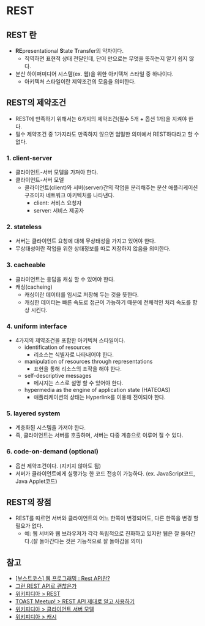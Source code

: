 # REST

## REST 란

- **RE**presentational **S**tate **T**ransfer의 약자이다.
  - 직역하면 표현적 상태 전달인데, 단어 만으로는 무엇을 뜻하는지 알기 쉽지 않다.
- 분산 하이퍼미디어 시스템(ex. 웹)을 위한 아키텍쳐 스타일 중 하나이다.
  - 아키텍쳐 스타일이란 제약조건의 모음을 의미한다.

## REST의 제약조건

- REST에 만족하기 위해서는 6가지의 제약조건(필수 5개 + 옵션 1개)을 지켜야 한다.
- 필수 제약조건 중 1가지라도 만족하지 않으면 엄밀한 의미에서 REST하다라고 할 수 없다.

### 1. client-server

- 클라이언트-서버 모델을 가져야 한다.
- 클라이언트-서버 모델
  - 클라이언트(client)와 서버(server)간의 작업을 분리해주는 분산 애플리케이션 구조이자 네트워크 아키텍처를 나타낸다.
    - client: 서비스 요청자
    - server: 서비스 제공자

### 2. stateless

- 서버는 클라이언트 요청에 대해 무상태성을 가지고 있어야 한다.
- 무상태성이란 작업을 위한 상태정보를 따로 저장하지 않음을 의미한다.

### 3. cacheable

- 클라이언트는 응답을 캐싱 할 수 있어야 한다.
- 캐싱(cacheing)
  - 캐싱이란 데이터를 임시로 저장해 두는 것을 뜻한다. 
  - 캐싱한 데이터는 빠른 속도로 접근이 가능하기 때문에 전체적인 처리 속도를 향상 시킨다.

### 4. uniform interface

- 4가지의 제약조건을 포함한 아키텍쳐 스타일이다.
  - identification of resources
    - 리소스는 식별자로 나타내어야 한다.
  - manipulation of resources through representations
    - 표현을 통해 리소스의 조작을 해야 한다.
  - self-descriptive messages
    - 메시지는 스스로 설명 할 수 있어야 한다.
  - hypermedia as the engine of application state (HATEOAS)
    - 애플리케이션의 상태는 Hyperlink를 이용해 전이되야 한다.

### 5. layered system

- 계층화된 시스템을 가져야 한다.
- 즉, 클라이언트는 서버를 호출하며, 서버는 다중 계층으로 이루어 질 수 있다.

### 6. code-on-demand (optional)

- 옵션 제약조건이다. (지키지 않아도 됨)
- 서버가 클라이언트에게 실행가능 한 코드 전송이 가능하다. (ex. JavaScript코드, Java Applet코드)

## REST의 장점

- REST를 따르면 서버와 클라이언트의 어느 한쪽이 변경되어도, 다른 한쪽을 변경 할 필요가 없다.
  - 예: 웹 서버와 웹 브라우져가 각각 독립적으로 진화하고 있지만 웹은 잘 돌아간다.(잘 돌아간다는 것은 기능적으로 잘 돌아감을 의미)

## 참고

- [[부스트코스] 웹 프로그래밍 : Rest API란?](https://www.edwith.org/boostcourse-web)
- [그런 REST API로 괜찮은가](https://slides.com/eungjun/rest#/)
- [위키피디아 > REST](https://ko.wikipedia.org/wiki/REST)
- [TOAST Meetup! > REST API 제대로 알고 사용하기](https://meetup.toast.com/posts/92)
- [위키피디아 > 클라이언트 서버 모델](https://ko.wikipedia.org/wiki/%ED%81%B4%EB%9D%BC%EC%9D%B4%EC%96%B8%ED%8A%B8_%EC%84%9C%EB%B2%84_%EB%AA%A8%EB%8D%B8)
- [위키피디아 > 캐시](https://ko.wikipedia.org/wiki/%EC%BA%90%EC%8B%9C)